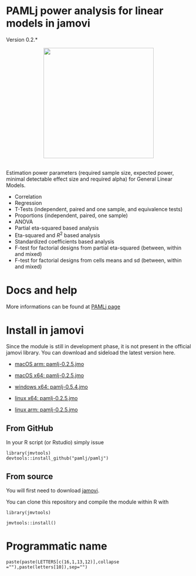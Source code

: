 # PAMLj power analysis for linear models in jamovi


Version 0.2.*

<center>
<img width="300" src="https://pamlj.github.io/commons/pics/ui.png" class="img-responsive" alt="">
</center>
<br>

Estimation power parameters (required sample size, expected power, minimal detectable effect size and required alpha) for  General Linear Models.


* Correlation
* Regression
* T-Tests (independent, paired and one sample,  and equivalence tests)
* Proportions (independent, paired, one sample)
* ANOVA
* Partial eta-squared based analysis
* Eta-squared and $R^2$ based analysis
* Standardized coefficients based analysis
* F-test for factorial designs from partial eta-squared (between, within and mixed)
* F-test for factorial designs from cells means and sd (between, within and mixed)


# Docs and help

More informations can be found at [PAMLj page](https://pamlj.github.io/)

# Install in jamovi

Since the module is still in development phase, it is not present in the official jamovi library. You can download and sideload the
latest version here.

* [macOS arm: pamlj-0.2.5.jmo](https://library.jamovi.org/macos/R4.3.2-arm64/pamlj-0.2.5.jmo)

* [macOS x64: pamlj-0.2.5.jmo](https://library.jamovi.org/macos/R4.3.2-x64/pamlj-0.2.5.jmo)

* [windows x64: pamlj-0.5.4.jmo](https://library.jamovi.org/win64/R4.3.2-x64/pamlj-0.2.5.jmo)

* [linux x64: pamlj-0.2.5.jmo](https://library.jamovi.org/linux/R4.3.2-x64/pamlj-0.2.5.jmo)

* [linux arm: pamlj-0.2.5.jmo](https://library.jamovi.org/linux/R4.3.2-arm64/pamlj-0.2.5.jmo)


## From GitHub

In your R script (or Rstudio) simply issue 

```
library(jmvtools)
devtools::install_github("pamlj/pamlj")

```

## From source


You will first need to download [jamovi](https://www.jamovi.org/download.html). 

You can clone this repository and compile the module within R with 

```
library(jmvtools)

jmvtools::install()

```


# Programmatic name

```
paste(paste(LETTERS[c(16,1,13,12)],collapse =""),paste(letters[10]),sep="")

```
